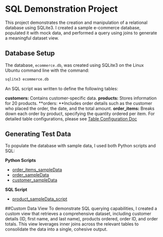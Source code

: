 # SQL Demonstration Project

This project demonstrates the creation and manipulation of a relational database using SQLite3. I created a sample e-commerce database, populated it with mock data, and performed a query using joins to generate a meaningful dataset view.

## Database Setup

The database, `ecommerce.db`, was created using SQLite3 on the Linux Ubuntu command line with the command:

```bash
sqlite3 ecommerce.db
```
An SQL script was written to define the following tables:

**customers:** Contains customer-specific data.
**products:** Stores information for 20 products.
**orders: **Includes order details such as the customer who placed the order, the date, and the total amount.
**order_items:** Breaks down each order by product, specifying the quantity ordered per item.
For detailed table configurations, please see [Table Configuration Doc](<Table_configuration.md>)

## Generating Test Data
To populate the database with sample data, I used both Python scripts and SQL:

**Python Scripts**
  - [order_items_sampleData](<order_items_sampleData.py>)
  - [order_sampleData](<orders_sampleData.py>)
  - [customer_sampleData](<customers_sampleData_script.py>)

**SQL Script**
  - [product_sampleData_script](<product_sampleData_script.sql>)
    
##Custom Data View
To demonstrate SQL querying capabilities, I created a custom view that retrieves a comprehensive dataset, including customer details (ID, first name, and last name), products ordered, order ID, and order totals. This view leverages inner joins across the relevant tables to consolidate the data into a single, cohesive output.
